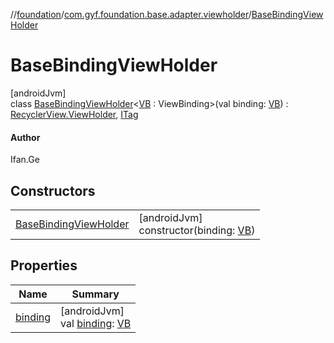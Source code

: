 //[foundation](../../../index.md)/[com.gyf.foundation.base.adapter.viewholder](../index.md)/[BaseBindingViewHolder](index.md)

# BaseBindingViewHolder

[androidJvm]\
class [BaseBindingViewHolder](index.md)&lt;[VB](index.md) : ViewBinding&gt;(val binding: [VB](index.md)) : [RecyclerView.ViewHolder](https://developer.android.com/reference/kotlin/androidx/recyclerview/widget/RecyclerView.ViewHolder.html), [ITag](../../com.gyf.foundation.ext.log/-i-tag/index.md)

#### Author

Ifan.Ge

## Constructors

| | |
|---|---|
| [BaseBindingViewHolder](-base-binding-view-holder.md) | [androidJvm]<br>constructor(binding: [VB](index.md)) |

## Properties

| Name | Summary |
|---|---|
| [binding](binding.md) | [androidJvm]<br>val [binding](binding.md): [VB](index.md) |